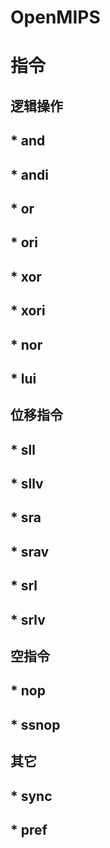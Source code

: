 # OpenMIPS
# 指令
## 逻辑操作
## * and
## * andi
## * or
## * ori
## * xor
## * xori
## * nor
## * lui
## 位移指令
## * sll
## * sllv
## * sra
## * srav
## * srl
## * srlv
## 空指令
## * nop
## * ssnop
## 其它
## * sync
## * pref